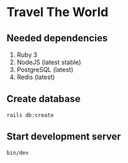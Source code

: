 # Travel The World

## Needed dependencies

1. Ruby 3
1. NodeJS (latest stable)
1. PostgreSQL (latest)
1. Redis (latest)

## Create database

`rails db:create`

## Start development server

`bin/dev`
